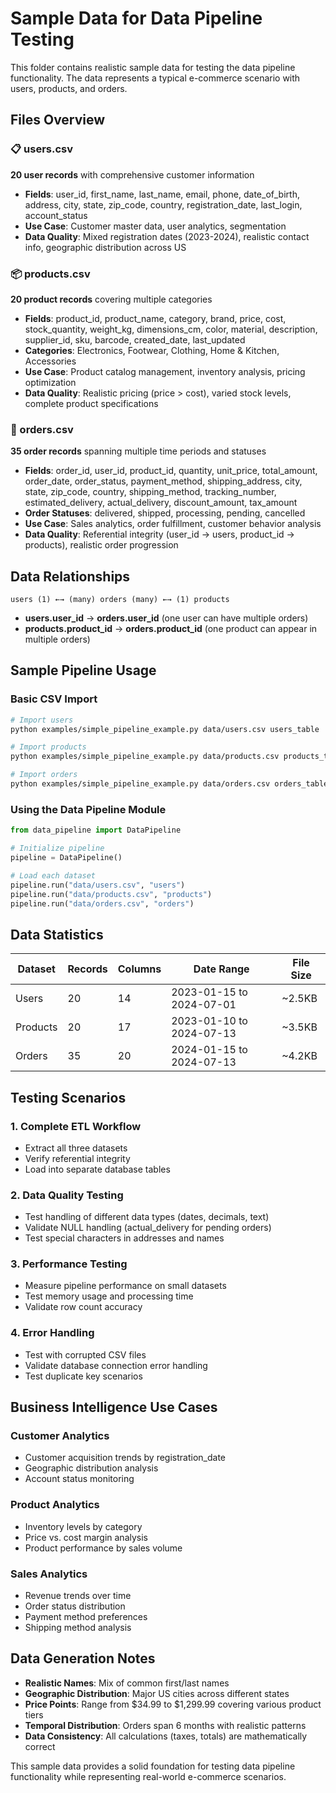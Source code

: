 # Sample Data for Data Pipeline Testing

This folder contains realistic sample data for testing the data pipeline functionality. The data represents a typical e-commerce scenario with users, products, and orders.

## Files Overview

### 📋 users.csv
**20 user records** with comprehensive customer information
- **Fields**: user_id, first_name, last_name, email, phone, date_of_birth, address, city, state, zip_code, country, registration_date, last_login, account_status
- **Use Case**: Customer master data, user analytics, segmentation
- **Data Quality**: Mixed registration dates (2023-2024), realistic contact info, geographic distribution across US

### 📦 products.csv
**20 product records** covering multiple categories
- **Fields**: product_id, product_name, category, brand, price, cost, stock_quantity, weight_kg, dimensions_cm, color, material, description, supplier_id, sku, barcode, created_date, last_updated
- **Categories**: Electronics, Footwear, Clothing, Home & Kitchen, Accessories
- **Use Case**: Product catalog management, inventory analysis, pricing optimization
- **Data Quality**: Realistic pricing (price > cost), varied stock levels, complete product specifications

### 🛒 orders.csv
**35 order records** spanning multiple time periods and statuses
- **Fields**: order_id, user_id, product_id, quantity, unit_price, total_amount, order_date, order_status, payment_method, shipping_address, city, state, zip_code, country, shipping_method, tracking_number, estimated_delivery, actual_delivery, discount_amount, tax_amount
- **Order Statuses**: delivered, shipped, processing, pending, cancelled
- **Use Case**: Sales analytics, order fulfillment, customer behavior analysis
- **Data Quality**: Referential integrity (user_id → users, product_id → products), realistic order progression

## Data Relationships

```
users (1) ←→ (many) orders (many) ←→ (1) products
```

- **users.user_id** → **orders.user_id** (one user can have multiple orders)
- **products.product_id** → **orders.product_id** (one product can appear in multiple orders)

## Sample Pipeline Usage

### Basic CSV Import
```bash
# Import users
python examples/simple_pipeline_example.py data/users.csv users_table

# Import products  
python examples/simple_pipeline_example.py data/products.csv products_table

# Import orders
python examples/simple_pipeline_example.py data/orders.csv orders_table
```

### Using the Data Pipeline Module
```python
from data_pipeline import DataPipeline

# Initialize pipeline
pipeline = DataPipeline()

# Load each dataset
pipeline.run("data/users.csv", "users")
pipeline.run("data/products.csv", "products") 
pipeline.run("data/orders.csv", "orders")
```

## Data Statistics

| Dataset | Records | Columns | Date Range | File Size |
|---------|---------|---------|------------|-----------|
| Users | 20 | 14 | 2023-01-15 to 2024-07-01 | ~2.5KB |
| Products | 20 | 17 | 2023-01-10 to 2024-07-13 | ~3.5KB |
| Orders | 35 | 20 | 2024-01-15 to 2024-07-13 | ~4.2KB |

## Testing Scenarios

### 1. **Complete ETL Workflow**
- Extract all three datasets
- Verify referential integrity
- Load into separate database tables

### 2. **Data Quality Testing**
- Test handling of different data types (dates, decimals, text)
- Validate NULL handling (actual_delivery for pending orders)
- Test special characters in addresses and names

### 3. **Performance Testing**
- Measure pipeline performance on small datasets
- Test memory usage and processing time
- Validate row count accuracy

### 4. **Error Handling**
- Test with corrupted CSV files
- Validate database connection error handling
- Test duplicate key scenarios

## Business Intelligence Use Cases

### Customer Analytics
- Customer acquisition trends by registration_date
- Geographic distribution analysis
- Account status monitoring

### Product Analytics  
- Inventory levels by category
- Price vs. cost margin analysis
- Product performance by sales volume

### Sales Analytics
- Revenue trends over time
- Order status distribution
- Payment method preferences
- Shipping method analysis

## Data Generation Notes

- **Realistic Names**: Mix of common first/last names
- **Geographic Distribution**: Major US cities across different states
- **Price Points**: Range from $34.99 to $1,299.99 covering various product tiers
- **Temporal Distribution**: Orders span 6 months with realistic patterns
- **Data Consistency**: All calculations (taxes, totals) are mathematically correct

This sample data provides a solid foundation for testing data pipeline functionality while representing real-world e-commerce scenarios.